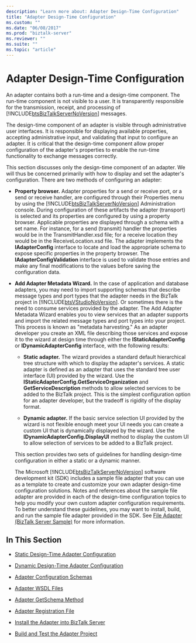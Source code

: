 ```yaml
---
description: "Learn more about: Adapter Design-Time Configuration"
title: "Adapter Design-Time Configuration"
ms.custom: ""
ms.date: "06/08/2017"
ms.prod: "biztalk-server"
ms.reviewer: ""
ms.suite: ""
ms.topic: "article"
---
```

# Adapter Design-Time Configuration
An adapter contains both a run-time and a design-time component. The run-time component is not visible to a user. It is transparently responsible for the transmission, receipt, and processing of [!INCLUDE[btsBizTalkServerNoVersion](../includes/btsbiztalkservernoversion-md.md)] messages.  
  
 The design-time component of an adapter is visible through administrative user interfaces. It is responsible for displaying available properties, accepting administrative input, and validating that input to configure an adapter. It is critical that the design-time component allow proper configuration of the adapter's properties to enable the run-time functionality to exchange messages correctly.  
  
 This section discusses only the design-time component of an adapter. We will thus be concerned primarily with how to display and set the adapter's configuration. There are two methods of configuring an adapter:  
  
- **Property browser.** Adapter properties for a send or receive port, or a send or receive handler, are configured through their Properties menu by using the [!INCLUDE[btsBizTalkServerNoVersion](../includes/btsbiztalkservernoversion-md.md)] Administration console. During configuration of these artifacts the adapter (transport) is selected and its properties are configured by using a property browser. Applicable properties are displayed through a schema with a set name. For instance, for a send (transmit) handler the properties would be in the TransmitHandler.xsd file; for a receive location they would be in the ReceiveLocation.xsd file.  The adapter implements the **IAdapterConfig** interface to locate and load the appropriate schema to expose specific properties in the property browser. The **IAdapterConfigValidation** interface is used to validate those entries and make any final modifications to the values before saving the configuration data.  
  
- **Add Adapter Metadata Wizard.** In the case of application and database adapters, you may need to import supporting schemas that describe message types and port types that the adapter needs in the BizTalk project in [!INCLUDE[btsVStudioNoVersion](../includes/btsvstudionoversion-md.md)]. Or sometimes there is the need to consume services provided by the adapter. The Add Adapter Metadata Wizard enables you to view services that an adapter supports and import the related message types and port types into your project. This process is known as "metadata harvesting." As an adapter developer you create an XML file describing those services and expose it to the wizard at design time through either the **IStaticAdapterConfig** or **IDynamicAdapterConfig** interface, with the following results:  
  
  -   **Static adapter.** The wizard provides a standard default hierarchical tree structure with which to display the adapter's services. A static adapter is defined as an adapter that uses the standard tree user interface (UI) provided by the wizard. Use the **IStaticAdapterConfig.GetServiceOrganization** and **GetServiceDescription** methods to allow selected services to be added to the BizTalk project. This is the simplest configuration option for an adapter developer, but the tradeoff is rigidity of the display format.  
  
  -   **Dynamic adapter.** If the basic service selection UI provided by the wizard is not flexible enough meet your UI needs you can create a custom UI that is dynamically displayed by the wizard. Use the **IDynamicAdapterConfig.DisplayUI** method to display the custom UI to allow selection of services to be added to a BizTalk project.  
  
  This section provides two sets of guidelines for handling design-time configuration in either a static or a dynamic manner.  
  
  The Microsoft [!INCLUDE[btsBizTalkServerNoVersion](../includes/btsbiztalkservernoversion-md.md)] software development kit (SDK) includes a sample file adapter that you can use as a template to create and customize your own adapter design-time configuration solutions. Notes and references about the sample file adapter are provided in each of the design-time configuration topics to help you modify your own custom adapter configuration requirements. To better understand these guidelines, you may want to install, build, and run the sample file adapter provided in the SDK. See [File Adapter (BizTalk Server Sample)](../core/file-adapter-biztalk-server-sample.md) for more information.  
  
## In This Section  
  
-   [Static Design-Time Adapter Configuration](../core/static-design-time-adapter-configuration.md)  
  
-   [Dynamic Design-Time Adapter Configuration](../core/dynamic-design-time-adapter-configuration.md)  
  
-   [Adapter Configuration Schemas](../core/adapter-configuration-schemas.md)  
  
-   [Adapter WSDL Files](../core/adapter-wsdl-files.md)  
  
-   [Adapter GetSchema Method](../core/adapter-getschema-method.md)  
  
-   [Adapter Registration File](../core/adapter-registration-file.md)  
  
-   [Install the Adapter into BizTalk Server](../core/install-the-adapter-into-biztalk-server.md)  
  
-   [Build and Test the Adapter Project](../core/build-and-test-the-adapter-project.md)
